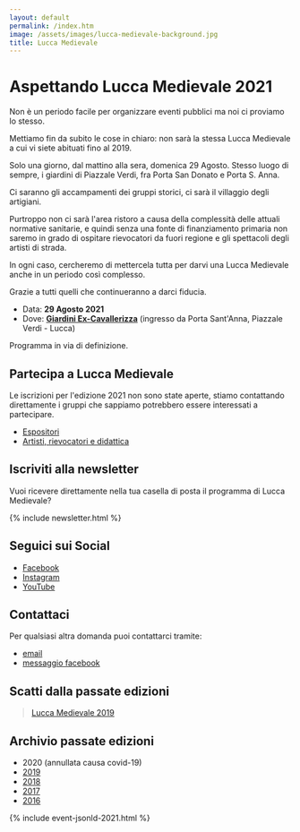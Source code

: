 ```yaml
---
layout: default
permalink: /index.htm
image: /assets/images/lucca-medievale-background.jpg
title: Lucca Medievale
---
```

# Aspettando Lucca Medievale 2021

Non è un periodo facile per organizzare eventi pubblici ma noi ci proviamo lo
stesso.

Mettiamo fin da subito le cose in chiaro: non sarà la stessa Lucca Medievale a
cui vi siete abituati fino al 2019.

Solo una giorno, dal mattino alla sera, domenica 29 Agosto. Stesso luogo di
sempre, i giardini di Piazzale Verdi, fra Porta San Donato e Porta S. Anna.

Ci saranno gli accampamenti dei gruppi storici, ci sarà il villaggio degli
artigiani.

Purtroppo non ci sarà l'area ristoro a causa della complessità delle attuali
normative sanitarie, e quindi senza una fonte di finanziamento primaria non
saremo in grado di ospitare rievocatori da fuori regione e gli spettacoli degli
artisti di strada.

In ogni caso, cercheremo di mettercela tutta per darvi una Lucca Medievale anche
in un periodo così complesso.

Grazie a tutti quelli che continueranno a darci fiducia.

* Data: **29 Agosto 2021**
* Dove: [**Giardini Ex-Cavallerizza**](https://goo.gl/maps/1a3t4Q2pQhM32Vfo8) (ingresso da Porta Sant'Anna, Piazzale Verdi - Lucca)

Programma in via di definizione.
## Partecipa a Lucca Medievale

Le iscrizioni per l'edizione 2021 non sono state aperte, stiamo contattando
direttamente i gruppi che sappiamo potrebbero essere interessati a partecipare.

* [Espositori](villaggio-medievale.md)
* [Artisti, rievocatori e didattica](partecipa.md)

## Iscriviti alla newsletter

Vuoi ricevere direttamente nella tua casella di posta il programma di Lucca Medievale?

{% include newsletter.html %}

## Seguici sui Social

* [Facebook](https://www.facebook.com/luccamedievale/)
* [Instagram](https://www.instagram.com/explore/tags/luccamedievale/)
* [YouTube](https://www.youtube.com/playlist?list=PLGmFjg-_N7COfovMy0z5-9uYcLXp1Tec-)

## Contattaci

Per qualsiasi altra domanda puoi contattarci tramite:

* [email](mailto:consanpaolino@gmail.com)
* [messaggio facebook](https://www.facebook.com/luccamedievale/)

## Scatti dalla passate edizioni

<blockquote class="imgur-embed-pub" lang="en" data-id="a/0J8eSjw"><a href="//imgur.com/a/0J8eSjw">Lucca Medievale 2019</a></blockquote><script async src="//s.imgur.com/min/embed.js" charset="utf-8"></script>

## Archivio passate edizioni

* 2020 (annullata causa covid-19)
* [2019](2019.md)
* [2018](2018.md)
* [2017](2017.md)
* [2016](2016.md)

{% include event-jsonld-2021.html %}
